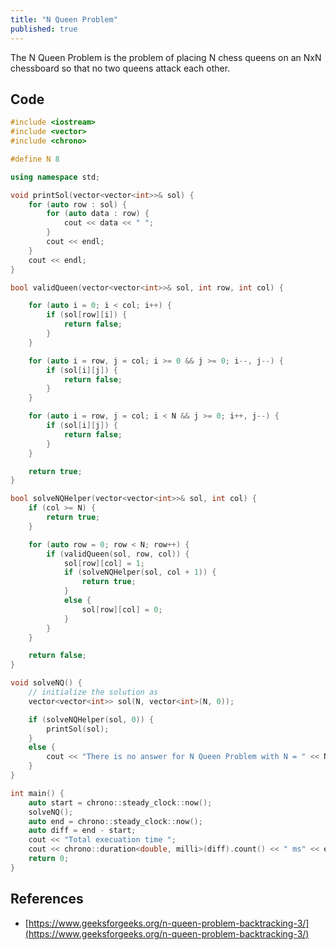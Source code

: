 ```yaml
---
title: "N Queen Problem"
published: true
---
```


The N Queen Problem is the problem of placing N chess queens on an NxN chessboard so that
no two queens attack each other.

## Code

```cpp
#include <iostream>
#include <vector>
#include <chrono>

#define N 8

using namespace std;

void printSol(vector<vector<int>>& sol) {
	for (auto row : sol) {
		for (auto data : row) {
			cout << data << " ";
		}
		cout << endl;
	}
	cout << endl;
}

bool validQueen(vector<vector<int>>& sol, int row, int col) {

	for (auto i = 0; i < col; i++) {
		if (sol[row][i]) {
			return false;
		}
	}

	for (auto i = row, j = col; i >= 0 && j >= 0; i--, j--) {
		if (sol[i][j]) {
			return false;
		}
	}

	for (auto i = row, j = col; i < N && j >= 0; i++, j--) {
		if (sol[i][j]) {
			return false;
		}
	}

	return true;
}

bool solveNQHelper(vector<vector<int>>& sol, int col) {
	if (col >= N) {
		return true;
	}

	for (auto row = 0; row < N; row++) {
		if (validQueen(sol, row, col)) {
			sol[row][col] = 1;
			if (solveNQHelper(sol, col + 1)) {
				return true;
			}
			else {
				sol[row][col] = 0;
			}
		}
	}

	return false;
}

void solveNQ() {
	// initialize the solution as 
	vector<vector<int>> sol(N, vector<int>(N, 0));

	if (solveNQHelper(sol, 0)) {
		printSol(sol);
	}
	else {
		cout << "There is no answer for N Queen Problem with N = " << N << endl;
	}
}

int main() {
	auto start = chrono::steady_clock::now();
	solveNQ();
	auto end = chrono::steady_clock::now();
	auto diff = end - start;
	cout << "Total execuation time ";
	cout << chrono::duration<double, milli>(diff).count() << " ms" << endl;
	return 0;
}

```

## References

- [https://www.geeksforgeeks.org/n-queen-problem-backtracking-3/](https://www.geeksforgeeks.org/n-queen-problem-backtracking-3/)

